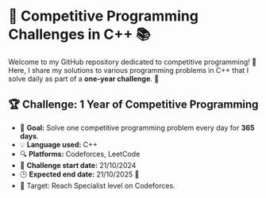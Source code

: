 # 🚀 Competitive Programming Challenges in C++ 📚

Welcome to my GitHub repository dedicated to competitive programming! 🎯 Here, I share my solutions to various programming problems in C++ that I solve daily as part of a **one-year challenge**. 🎉

## 🏆 Challenge: 1 Year of Competitive Programming

- 🎯 **Goal:** Solve one competitive programming problem every day for **365 days**.
- 💡 **Language used:** C++
- 🔍 **Platforms:** Codeforces, LeetCode
- 📅 **Challenge start date:** 21/10/2024
- 🕒 **Expected end date:** 21/10/2025 🤲
- 🥅 Target: Reach Specialist level on Codeforces.
